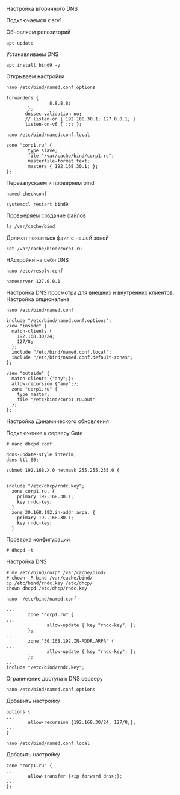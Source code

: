 Настройка вторичного DNS


Подключаемся к srv1

Обновляем репозиторий

```
apt update
```

Устанавливаем DNS

```
apt install bind9 -y
```

Открываем настройки

```
nano /etc/bind/named.conf.options
```
```
forwarders {
                8.8.8.8;
        };
       dnssec-validation no;
       // listen-on { 192.168.30.1; 127.0.0.1; }
       listen-on-v6 { ::; };
```

```
nano /etc/bind/named.conf.local
```
```
zone "corp1.ru" {
        type slave;
        file "/var/cache/bind/corp1.ru";
        masterfile-format text;
        masters { 192.168.30.1; };
};
```

Перезапускаем и проверяем bind

```
named-checkconf
```
```
systemctl restart bind9
```
Провыеряем создание файлов

```
ls /var/cache/bind
```
Должен появиться фаил с нашей зоной

```
cat /var/cache/bind/corp1.ru
```

НАстройки на себя DNS
```
nano /etc/resolv.conf
```
```
nameserver 127.0.0.1
```

Настройка DNS просмотра для внешних и внутренних клиентов.
Настройка опциональна

```
nano /etc/bind/named.conf
```
```
include "/etc/bind/named.conf.options";
view "inside" {
  match-clients {
    192.168.30/24;
    127/8;
  };
  include "/etc/bind/named.conf.local";
  include "/etc/bind/named.conf.default-zones";
};

view "outside" {
  match-clients {"any";};
  allow-recursion {"any";};
  zone "corp1.ru" {
    type master;
    file "/etc/bind/corp1.ru.out"
  };
};
```

Настройка Динамического обновления

Подключение к серверу Gate

```
# nano dhcpd.conf
```
```
ddns-update-style interim;
ddns-ttl 60;

subnet 192.168.X.0 netmask 255.255.255.0 {


include "/etc/dhcp/rndc.key";
  zone corp1.ru. {
    primary 192.168.30.1;
    key rndc-key;
  }
  zone 30.168.192.in-addr.arpa. {
    primary 192.168.30.1;
    key rndc-key;
  }
```
Проверка конфигурации
```
# dhcpd -t
```

Настройка DNS
```
# mv /etc/bind/corp* /var/cache/bind/
# chown -R bind /var/cache/bind/
cp /etc/bind/rndc.key /etc/dhcp/
chown dhcpd /etc/dhcp/rndc.key
```
```
nano  /etc/bind/named.conf
```
```
...
        zone "corp1.ru" {
...
               allow-update { key "rndc-key"; };
        };
...
        zone "30.168.192.IN-ADDR.ARPA" {
...
               allow-update { key "rndc-key"; };
        };
...
include "/etc/bind/rndc.key";
```

Ограничение доступа к DNS серверу

```
nano /etc/bind/named.conf.options
```
Добавить настройку
```
options {
...
        allow-recursion {192.168.30/24; 127/8;};
...
}

```
```
nano /etc/bind/named.conf.local
```
Добавить настройку
```
zone "corp1.ru" {
...
        allow-transfer {<ip forward dns>;};
...
};

```
